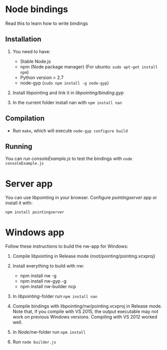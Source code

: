 # Node bindings

Read this to learn how to write bindings

## Installation

1. You need to have:
	* Stable Node.js
	* npm (Node package manager) (For ubuntu: `sudo apt-get install npm`)
	* Python version > 2.7
	* node-gyp (`sudo npm install -g node-gyp`)

2. Install libpointing and link it in *libpointing/binding.gyp* 

3. In the current folder install nan with `npm install nan`

## Compilation

* Run `make`, which will execute `node-gyp configure build`

## Running

You can run *consoleExample.js* to test the bindings with `node consoleExample.js`

# Server app

You can use libpointing in your browser.
Configure *pointingserver* app or install it with:

	npm install pointingserver

# Windows app

Follow these instructions to build the nw-app for Windows:

1. Compile libpointing in Release mode (root/pointing/pointing.vcxproj)

1. Install everything to build with nw:

	* npm install nw -g
	* npm install nw-gyp -g
	* npm install nw-builder ncp

1. In *libpointing*-folder run `npm install nan`

1. Compile bindings with libpointing/nw/pointing.vcxproj in Release mode.
   Note that, if you compile with VS 2015, the output executable may not work on previous Windows versions.
   Compiling with VS 2012 worked well.
1. In *Node/nw*-folder run `npm install`
1. Run `node builder.js`

